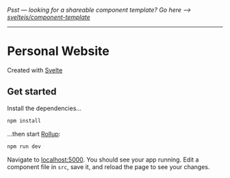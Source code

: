 _Psst — looking for a shareable component template? Go here --> [sveltejs/component-template](https://github.com/sveltejs/component-template)_

---

# Personal Website

Created with [Svelte](https://svelte.dev)

## Get started

Install the dependencies...

```bash
npm install
```

...then start [Rollup](https://rollupjs.org):

```bash
npm run dev
```

Navigate to [localhost:5000](http://localhost:5000). You should see your app running. Edit a component file in `src`, save it, and reload the page to see your changes.
